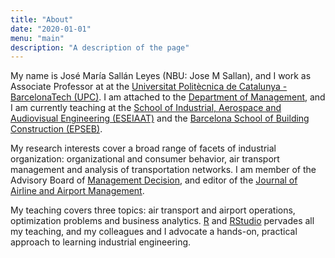 ```yaml
---
title: "About"
date: "2020-01-01"
menu: "main"
description: "A description of the page"
---
```


 My name is José María Sallán Leyes (NBU: Jose M Sallan), and I work as Associate Professor at at the [Universitat Politècnica de Catalunya - BarcelonaTech (UPC)](https://www.upc.edu/ca). I am attached to the [Department of Management](https://doe.upc.edu/ca), and I am currently teaching at the [School of Industrial, Aerospace and Audiovisual Engineering (ESEIAAT)](https://eseiaat.upc.edu/ca) and the [Barcelona School of Building Construction (EPSEB)](https://epseb.upc.edu/ca).
 
My research interests cover a broad range of facets of industrial organization: organizational and consumer behavior, air transport management and analysis of transportation networks. I am member of the Advisory Board of [Management Decision](https://www.emeraldgrouppublishing.com/journal/md), and editor of the [Journal of Airline and Airport Management](https://jairm.org/index.php/jairm).

My teaching covers three topics: air transport and airport operations, optimization problems and business analytics. [R](https://cran.r-project.org/) and [RStudio](https://rstudio.com/) pervades all my teaching, and my colleagues and I advocate a hands-on, practical approach to learning industrial engineering.